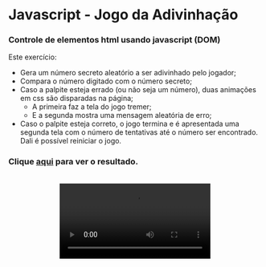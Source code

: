 # Javascript - Jogo da Adivinhação

### Controle de elementos html usando javascript (DOM)


Este exercício:


- Gera um número secreto aleatório a ser adivinhado pelo jogador;
- Compara o número digitado com o número secreto;
- Caso a palpite esteja errado (ou não seja um número), duas animações em css são disparadas na página;
  - A primeira faz a tela do jogo tremer;
  - E a segunda mostra uma mensagem aleatória de erro;
- Caso o palpite esteja correto, o jogo termina e é apresentada uma segunda tela com o número de tentativas até o número ser encontrado. Dali é possível reiniciar o jogo.

### Clique [aqui](https://franzwarm.github.io/rocketseat-explorer/nivel05/jogo-adivinhacao) para ver o resultado.

<br>
<div align="center">
  <video src="https://user-images.githubusercontent.com/80177177/197366071-481ea04b-1aff-487d-b05c-47e4274b34a1.mp4">
</div>

